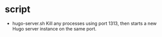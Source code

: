 # script
- hugo-server.sh
  Kill any processes using port 1313, then starts a new Hugo server instance on the same port.
